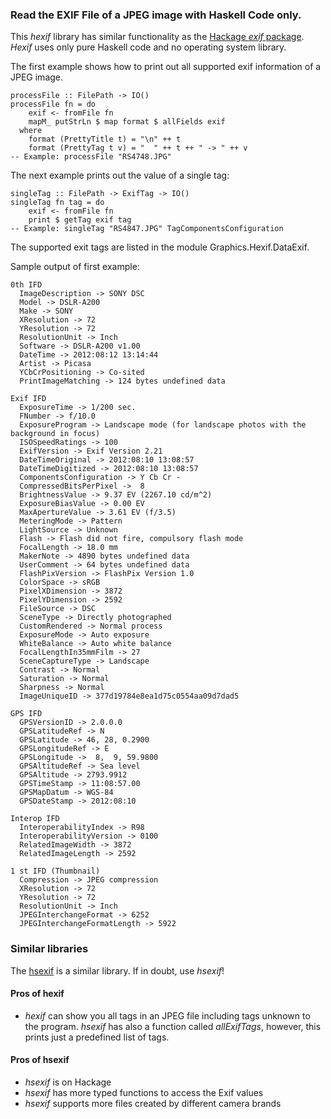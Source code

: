### Read the EXIF File of a JPEG image with Haskell Code only.

This *hexif* library has similar functionality as the [Hackage *exif* package](http://hackage.haskell.org/package/exif-3000.0.0/docs/Graphics-Exif.html). *Hexif* uses only pure Haskell code and no operating system library.

The first example shows how to print out all supported exif information of a JPEG image.

    processFile :: FilePath -> IO()
    processFile fn = do
        exif <- fromFile fn
        mapM_ putStrLn $ map format $ allFields exif
      where
        format (PrettyTitle t) = "\n" ++ t
        format (PrettyTag t v) = "  " ++ t ++ " -> " ++ v
    -- Example: processFile "RS4748.JPG"

The next example prints out the value of a single tag:

    singleTag :: FilePath -> ExifTag -> IO()
    singleTag fn tag = do
        exif <- fromFile fn
        print $ getTag exif tag
    -- Example: singleTag "RS4847.JPG" TagComponentsConfiguration

The supported exit tags are listed in the module Graphics.Hexif.DataExif.

Sample output of first example:

    0th IFD
      ImageDescription -> SONY DSC
      Model -> DSLR-A200
      Make -> SONY
      XResolution -> 72
      YResolution -> 72
      ResolutionUnit -> Inch
      Software -> DSLR-A200 v1.00
      DateTime -> 2012:08:12 13:14:44
      Artist -> Picasa
      YCbCrPositioning -> Co-sited
      PrintImageMatching -> 124 bytes undefined data

    Exif IFD
      ExposureTime -> 1/200 sec.
      FNumber -> f/10.0
      ExposureProgram -> Landscape mode (for landscape photos with the background in focus)
      ISOSpeedRatings -> 100
      ExifVersion -> Exif Version 2.21
      DateTimeOriginal -> 2012:08:10 13:08:57
      DateTimeDigitized -> 2012:08:10 13:08:57
      ComponentsConfiguration -> Y Cb Cr -
      CompressedBitsPerPixel ->  8
      BrightnessValue -> 9.37 EV (2267.10 cd/m^2)
      ExposureBiasValue -> 0.00 EV
      MaxApertureValue -> 3.61 EV (f/3.5)
      MeteringMode -> Pattern
      LightSource -> Unknown
      Flash -> Flash did not fire, compulsory flash mode
      FocalLength -> 18.0 mm
      MakerNote -> 4890 bytes undefined data
      UserComment -> 64 bytes undefined data
      FlashPixVersion -> FlashPix Version 1.0
      ColorSpace -> sRGB
      PixelXDimension -> 3872
      PixelYDimension -> 2592
      FileSource -> DSC
      SceneType -> Directly photographed
      CustomRendered -> Normal process
      ExposureMode -> Auto exposure
      WhiteBalance -> Auto white balance
      FocalLengthIn35mmFilm -> 27
      SceneCaptureType -> Landscape
      Contrast -> Normal
      Saturation -> Normal
      Sharpness -> Normal
      ImageUniqueID -> 377d19784e8ea1d75c0554aa09d7dad5

    GPS IFD
      GPSVersionID -> 2.0.0.0
      GPSLatitudeRef -> N
      GPSLatitude -> 46, 28, 0.2900
      GPSLongitudeRef -> E
      GPSLongitude ->  8,  9, 59.9800
      GPSAltitudeRef -> Sea level
      GPSAltitude -> 2793.9912
      GPSTimeStamp -> 11:08:57.00
      GPSMapDatum -> WGS-84
      GPSDateStamp -> 2012:08:10

    Interop IFD
      InteroperabilityIndex -> R98
      InteroperabilityVersion -> 0100
      RelatedImageWidth -> 3872
      RelatedImageLength -> 2592

    1 st IFD (Thumbnail)
      Compression -> JPEG compression
      XResolution -> 72
      YResolution -> 72
      ResolutionUnit -> Inch
      JPEGInterchangeFormat -> 6252
      JPEGInterchangeFormatLength -> 5922


### Similar libraries

The [hsexif](http://hackage.haskell.org/package/hsexif) is a similar library. If in doubt, use *hsexif*!

#### Pros of hexif

* *hexif* can show you all tags in an JPEG file including tags unknown to the program. *hsexif* has also a function called *allExifTags*, however, this prints just a predefined list of tags.

#### Pros of hsexif

* *hsexif* is on Hackage
* *hsexif* has more typed functions to access the Exif values
* *hsexif* supports more files created by different camera brands






